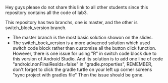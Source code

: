 Hey guys please do not share this link to all other students since this repository contains all the code of lab3.

This repository has two branchs, one is master, and the other is switch_block_version branch.
  - The master branch is the most basic solution showon on the slides.
  - The switch_bock_version is a more advacned solution which used switch code block rather than customise all the button click function.
    However, there is one issue for using "R" in switch code block due to this version of Android Studio. And its solution is to add
    one line of code "android.nonFinalResIds=false" in "gradle.properties", REMEMBER, don't forget to click the gradle turtle on your left up corner screens "sync project with gradles file"
    Then the issue should be gone.
